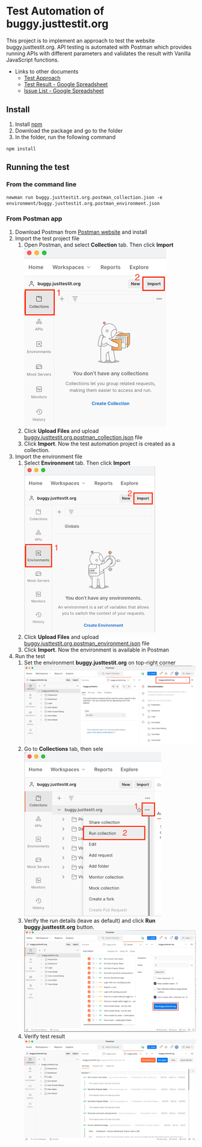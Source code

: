 # Test Automation of buggy.justtestit.org

This project is to implement an approach to test the website buggy.justtestit.org. API testing is automated with Postman which provides running APIs with different parameters and validates the result with Vanilla JavaScript functions.

* Links to other documents
   * [Test Approach](./documents/TestApproach.md)
   * [Test Result - Google Spreadsheet](https://docs.google.com/spreadsheets/d/1Q3gF7bouFEos2vCjT5rP6gCY0FsSpFSv0a8Cp8DL39M/edit?usp=sharing)
   * [Issue List - Google Spreadsheet](https://docs.google.com/spreadsheets/d/1wQ7vfWdHb8VA9Orgrr1lm8XHj6jZQmC5SCcxfTlXkqs/edit?usp=sharing)

## Install

1. Install [npm](https://www.npmjs.com/package/npm)
2. Download the package and go to the folder
3. In the folder, run the following command
```
npm install
```

## Running the test

### From the command line
```
newman run buggy.justtestit.org.postman_collection.json -e environment/buggy.justtestit.org.postman_environment.json
```

### From Postman app
1. Download Postman from [Postman website](https://www.postman.com/downloads/) and install
2. Import the test project file
   1. Open Postman, and select **Collection** tab. Then click **Import**  
   ![Postman Install 1](./documents/images/postman_install_1.png)
   2. Click **Upload Files** and upload [buggy.justtestit.org.postman_collection.json](./buggy.justtestit.org.postman_collection.json) file
   3. Click **Import**. Now the test automation project is created as a collection.
2. Import the environment file
   1. Select **Environment** tab. Then click **Import**  
   ![Postman Install 2](./documents/images/postman_install_2.png)
   2. Click **Upload Files** and upload [buggy.justtestit.org.postman_environment.json](./environment/buggy.justtestit.org.postman_environment.json) file
   3. Click **Import**. Now the environment is available in Postman
3. Run the test
   1. Set the environment **buggy.justtestit.org** on top-right corner  
   ![Postman Install 3](./documents/images/postman_install_3.png)
   2. Go to **Collections** tab, then sele  
   ![Postman Install 4](./documents/images/postman_install_4.png)
   3. Verify the run details (leave as default) and click **Run buggy.justtestit.org** button.  
   ![Postman Install 5](./documents/images/postman_install_5.png)
   4. Verify test result  
   ![Postman Install 6](./documents/images/postman_install_6.png)
